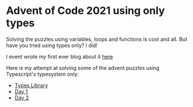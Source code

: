 # Advent of Code 2021 using only types

Solving the puzzles using variables, loops and functions is cool and all. But have you tried using types only? I did!

I event wrote my first ever blog about it [here](https://agalabov.github.io/advent-of-code-day-1-using-types)

Here is my attempt at solving some of the advent puzzles using Typescript's typesystem only:

- [Types Library](./lib/index.ts)
- [Day 1](./day1)
- [Day 2](./day2)
